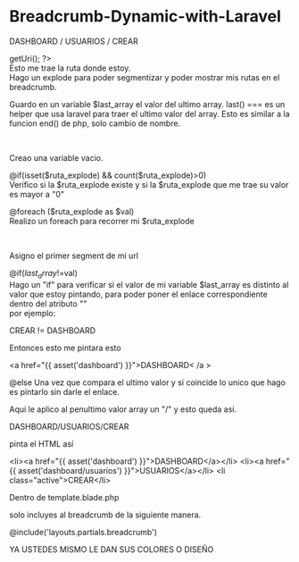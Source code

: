 # Breadcrumb-Dynamic-with-Laravel

DASHBOARD / USUARIOS / CREAR

<?php $uri= Route::current()->getUri(); ?>
<br>
Esto me trae la ruta donde estoy.

<?phph $ruta_explode = explode('/',$uri); ?>
<br>
Hago un explode para poder segmentizar y poder mostrar mis rutas en el breadcrumb.

<?php $last_array = last($ruta_explode); ?><br>
Guardo en un variable $last_array el valor del ultimo array.
last() === es un helper que usa laravel para traer el ultimo valor del array.
Esto es similar a la funcion end() de php, solo cambio de nombre.

<?php $val_url = ''?><br>
Creao una variable vacio.

@if(isset($ruta_explode) && count($ruta_explode)>0)<br>
Verifico si la $ruta_explode existe y si la $ruta_explode que me trae su valor es mayor a "0"

@foreach ($ruta_explode as $val)<br>
Realizo un foreach para recorrer mi $ruta_explode

<?php $val_url .= $val ?><br>
Asigno el primer segment de mi url

@if($last_array!=$val)<br>
Hago un "if" para verificar si el valor de mi variable $last_array es distinto al valor que estoy pintando, para poder poner el enlace correspondiente dentro del atributo "<a>"<br>
por ejemplo:<br>

CREAR != DASHBOARD

Entonces esto me pintara esto

&lt;a href="{{ asset('dashboard') }}"&gt;DASHBOARD&lt; /a &gt;

@else
Una vez que compara el ultimo valor y si coincide lo unico que hago es pintarlo sin darle el enlace.

<?php $val_url .= '/'?>


Aqui le aplico al penultimo valor array un "/"
y esto queda así.

DASHBOARD/USUARIOS/CREAR

pinta el HTML así



&lt;li&gt;&lt;a href="{{ asset('dashboard') }}"&gt;DASHBOARD&lt;/a&gt;&lt;/li&gt;
&lt;li&gt;&lt;a href="{{ asset('dashboard/usuarios') }}"&gt;USUARIOS&lt;/a&gt;&lt;/li&gt;
&lt;li class="active"&gt;CREAR&lt;/li&gt;


Dentro de template.blade.php


solo incluyes al breadcrumb de la siguiente manera.


@include('layouts.partials.breadcrumb')

YA USTEDES MISMO LE DAN SUS COLORES O DISEÑO